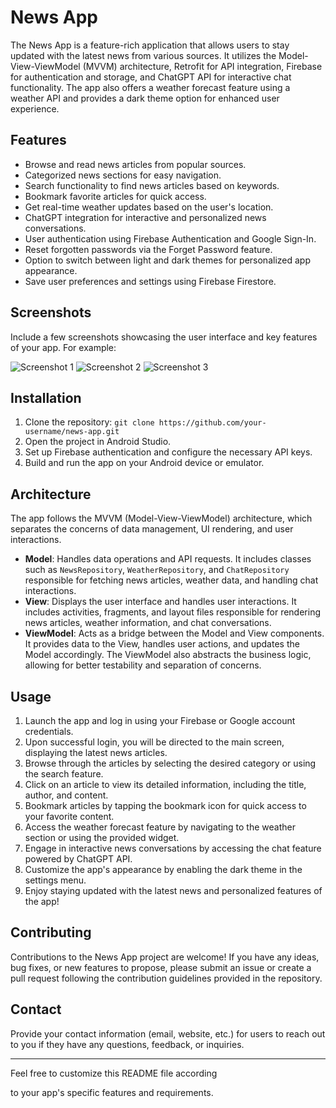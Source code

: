 # News App

The News App is a feature-rich application that allows users to stay updated with the latest news from various sources. It utilizes the Model-View-ViewModel (MVVM) architecture, Retrofit for API integration, Firebase for authentication and storage, and ChatGPT API for interactive chat functionality. The app also offers a weather forecast feature using a weather API and provides a dark theme option for enhanced user experience.

## Features

- Browse and read news articles from popular sources.
- Categorized news sections for easy navigation.
- Search functionality to find news articles based on keywords.
- Bookmark favorite articles for quick access.
- Get real-time weather updates based on the user's location.
- ChatGPT integration for interactive and personalized news conversations.
- User authentication using Firebase Authentication and Google Sign-In.
- Reset forgotten passwords via the Forget Password feature.
- Option to switch between light and dark themes for personalized app appearance.
- Save user preferences and settings using Firebase Firestore.

## Screenshots

Include a few screenshots showcasing the user interface and key features of your app. For example:

![Screenshot 1](screenshots/screenshot1.png)
![Screenshot 2](screenshots/screenshot2.png)
![Screenshot 3](screenshots/screenshot3.png)

## Installation

1. Clone the repository: `git clone https://github.com/your-username/news-app.git`
2. Open the project in Android Studio.
3. Set up Firebase authentication and configure the necessary API keys.
4. Build and run the app on your Android device or emulator.

## Architecture

The app follows the MVVM (Model-View-ViewModel) architecture, which separates the concerns of data management, UI rendering, and user interactions.

- **Model**: Handles data operations and API requests. It includes classes such as `NewsRepository`, `WeatherRepository`, and `ChatRepository` responsible for fetching news articles, weather data, and handling chat interactions.
- **View**: Displays the user interface and handles user interactions. It includes activities, fragments, and layout files responsible for rendering news articles, weather information, and chat conversations.
- **ViewModel**: Acts as a bridge between the Model and View components. It provides data to the View, handles user actions, and updates the Model accordingly. The ViewModel also abstracts the business logic, allowing for better testability and separation of concerns.

## Usage

1. Launch the app and log in using your Firebase or Google account credentials.
2. Upon successful login, you will be directed to the main screen, displaying the latest news articles.
3. Browse through the articles by selecting the desired category or using the search feature.
4. Click on an article to view its detailed information, including the title, author, and content.
5. Bookmark articles by tapping the bookmark icon for quick access to your favorite content.
6. Access the weather forecast feature by navigating to the weather section or using the provided widget.
7. Engage in interactive news conversations by accessing the chat feature powered by ChatGPT API.
8. Customize the app's appearance by enabling the dark theme in the settings menu.
9. Enjoy staying updated with the latest news and personalized features of the app!

## Contributing

Contributions to the News App project are welcome! If you have any ideas, bug fixes, or new features to propose, please submit an issue or create a pull request following the contribution guidelines provided in the repository.


## Contact

Provide your contact information (email, website, etc.) for users to reach out to you if they have any questions, feedback, or inquiries.

---

Feel free to customize this README file according

 to your app's specific features and requirements.
